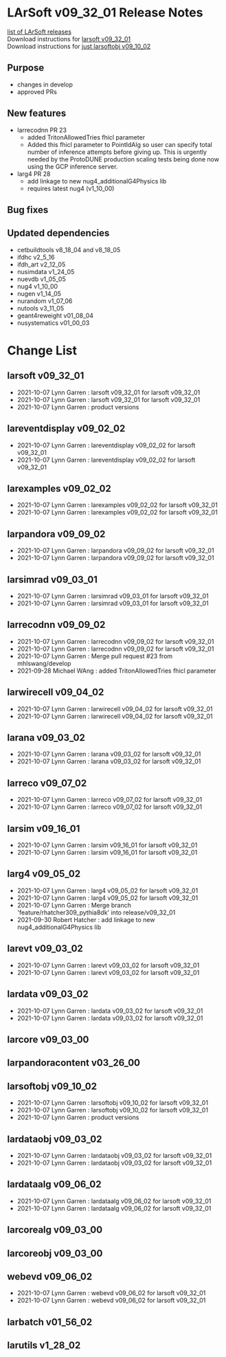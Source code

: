 # LArSoft v09_32_01 Release Notes



[list of LArSoft releases](LArSoft_release_list)  
Download instructions for [larsoft v09_32_01](https://scisoft.fnal.gov/scisoft/bundles/larsoft/v09_32_01/larsoft-v09_32_01.html)  
Download instructions for [just larsoftobj v09_10_02](https://scisoft.fnal.gov/scisoft/bundles/larsoftobj/v09_10_02/larsoftobj-v09_10_02.html)

## Purpose

-   changes in develop
-   approved PRs

## New features

-   larrecodnn PR 23
    -   added TritonAllowedTries fhicl parameter
    -   Added this fhicl parameter to PointIdAlg so user can specify total number of inference attempts before giving up. This is urgently needed by the ProtoDUNE production scaling tests being done now using the GCP inference server.
-   larg4 PR 28
    -   add linkage to new nug4_additionalG4Physics lib
    -   requires latest nug4 (v1_10_00)

## Bug fixes

## Updated dependencies

-   cetbuildtools v8_18_04 and v8_18_05
-   ifdhc v2_5_16
-   ifdh_art v2_12_05
-   nusimdata v1_24_05
-   nuevdb v1_05_05
-   nug4 v1_10_00
-   nugen v1_14_05
-   nurandom v1_07_06
-   nutools v3_11_05
-   geant4reweight v01_08_04
-   nusystematics v01_00_03

# Change List

## larsoft v09_32_01

-   2021-10-07 Lynn Garren : larsoft v09_32_01 for larsoft v09_32_01
-   2021-10-07 Lynn Garren : larsoft v09_32_01 for larsoft v09_32_01
-   2021-10-07 Lynn Garren : product versions

## lareventdisplay v09_02_02

-   2021-10-07 Lynn Garren : lareventdisplay v09_02_02 for larsoft v09_32_01
-   2021-10-07 Lynn Garren : lareventdisplay v09_02_02 for larsoft v09_32_01

## larexamples v09_02_02

-   2021-10-07 Lynn Garren : larexamples v09_02_02 for larsoft v09_32_01
-   2021-10-07 Lynn Garren : larexamples v09_02_02 for larsoft v09_32_01

## larpandora v09_09_02

-   2021-10-07 Lynn Garren : larpandora v09_09_02 for larsoft v09_32_01
-   2021-10-07 Lynn Garren : larpandora v09_09_02 for larsoft v09_32_01

## larsimrad v09_03_01

-   2021-10-07 Lynn Garren : larsimrad v09_03_01 for larsoft v09_32_01
-   2021-10-07 Lynn Garren : larsimrad v09_03_01 for larsoft v09_32_01

## larrecodnn v09_09_02

-   2021-10-07 Lynn Garren : larrecodnn v09_09_02 for larsoft v09_32_01
-   2021-10-07 Lynn Garren : larrecodnn v09_09_02 for larsoft v09_32_01
-   2021-10-07 Lynn Garren : Merge pull request \#23 from mhlswang/develop
-   2021-09-28 Michael WAng : added TritonAllowedTries fhicl parameter

## larwirecell v09_04_02

-   2021-10-07 Lynn Garren : larwirecell v09_04_02 for larsoft v09_32_01
-   2021-10-07 Lynn Garren : larwirecell v09_04_02 for larsoft v09_32_01

## larana v09_03_02

-   2021-10-07 Lynn Garren : larana v09_03_02 for larsoft v09_32_01
-   2021-10-07 Lynn Garren : larana v09_03_02 for larsoft v09_32_01

## larreco v09_07_02

-   2021-10-07 Lynn Garren : larreco v09_07_02 for larsoft v09_32_01
-   2021-10-07 Lynn Garren : larreco v09_07_02 for larsoft v09_32_01

## larsim v09_16_01

-   2021-10-07 Lynn Garren : larsim v09_16_01 for larsoft v09_32_01
-   2021-10-07 Lynn Garren : larsim v09_16_01 for larsoft v09_32_01

## larg4 v09_05_02

-   2021-10-07 Lynn Garren : larg4 v09_05_02 for larsoft v09_32_01
-   2021-10-07 Lynn Garren : larg4 v09_05_02 for larsoft v09_32_01
-   2021-10-07 Lynn Garren : Merge branch 'feature/rhatcher309_pythia8dk' into release/v09_32_01
-   2021-09-30 Robert Hatcher : add linkage to new nug4_additionalG4Physics lib

## larevt v09_03_02

-   2021-10-07 Lynn Garren : larevt v09_03_02 for larsoft v09_32_01
-   2021-10-07 Lynn Garren : larevt v09_03_02 for larsoft v09_32_01

## lardata v09_03_02

-   2021-10-07 Lynn Garren : lardata v09_03_02 for larsoft v09_32_01
-   2021-10-07 Lynn Garren : lardata v09_03_02 for larsoft v09_32_01

## larcore v09_03_00

## larpandoracontent v03_26_00

## larsoftobj v09_10_02

-   2021-10-07 Lynn Garren : larsoftobj v09_10_02 for larsoft v09_32_01
-   2021-10-07 Lynn Garren : larsoftobj v09_10_02 for larsoft v09_32_01
-   2021-10-07 Lynn Garren : product versions

## lardataobj v09_03_02

-   2021-10-07 Lynn Garren : lardataobj v09_03_02 for larsoft v09_32_01
-   2021-10-07 Lynn Garren : lardataobj v09_03_02 for larsoft v09_32_01

## lardataalg v09_06_02

-   2021-10-07 Lynn Garren : lardataalg v09_06_02 for larsoft v09_32_01
-   2021-10-07 Lynn Garren : lardataalg v09_06_02 for larsoft v09_32_01

## larcorealg v09_03_00

## larcoreobj v09_03_00

## webevd v09_06_02

-   2021-10-07 Lynn Garren : webevd v09_06_02 for larsoft v09_32_01
-   2021-10-07 Lynn Garren : webevd v09_06_02 for larsoft v09_32_01

## larbatch v01_56_02

## larutils v1_28_02
